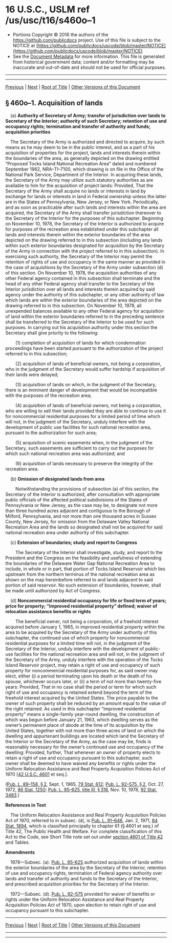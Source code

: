 ---
---

# 16 U.S.C., USLM ref /us/usc/t16/s460o–1

* Portions Copyright © 2016 the authors of the https://github.com/publicdocs project.
  Use of this file is subject to the NOTICE at [https://github.com/publicdocs/uscode/blob/master/NOTICE](https://github.com/publicdocs/uscode/blob/master/NOTICE)
* See the [Document Metadata](././../../../../..//README.md) for more information.
  This file is generated from historical government data; content and/or formatting may be inaccurate and out-of-date and should not be used for official purposes.

----------
----------

[Previous](./../../../../..//us/usc/t16/ch1/schLXXIII/m__us_usc_t16_s460o.md) | [Next](./../../../../..//us/usc/t16/ch1/schLXXIII/m__us_usc_t16_s460o–2.md) | [Root of Title](./../../../../../) | [Other Versions of this Document](https://publicdocs.github.io/go/links?ns=uslm&ref=%2Fus%2Fusc%2Ft16%2Fs460o%E2%80%931)

## § 460o–1. Acquisition of lands

    (a) __Authority of Secretary of Army; transfer of jurisdiction over lands to Secretary of the Interior; authority of such Secretary; retention of use and occupancy rights; termination and transfer of authority and funds; acquisition priorities__ 

    The Secretary of the Army is authorized and directed to acquire, by such means as he may deem to be in the public interest, and as a part of his acquisition of properties for the project, lands and interests therein within the boundaries of the area, as generally depicted on the drawing entitled “Proposed Tocks Island National Recreation Area” dated and numbered September 1962, NRA–TI–7100, which drawing is on file in the Office of the National Park Service, Department of the Interior. In acquiring these lands, the Secretary of the Army may utilize such statutory authorities as are available to him for the acquisition of project lands: Provided, That the Secretary of the Army shall acquire no lands or interests in land by exchange for lands or interests in land in Federal ownership unless the latter are in the States of Pennsylvania, New Jersey, or New York. Periodically, and as soon as practicable after such lands and interests within the area are acquired, the Secretary of the Army shall transfer jurisdiction thereover to the Secretary of the Interior for the purposes of this subchapter. Beginning on November 10, 1978, the Secretary of the Interior is authorized to acquire for purposes of the recreation area established under this subchapter all lands and interests therein within the exterior boundaries of the area depicted on the drawing referred to in this subsection (including any lands within such exterior boundaries designated for acquisition by the Secretary of the Army in connection with the project referred to in this subsection). In exercising such authority, the Secretary of the Interior may permit the retention of rights of use and occupancy in the same manner as provided in the case of acquisitions by the Secretary of the Army under subsection (d) of this section. On November 10, 1978, the acquisition authorities of any other Federal agency contained in this subsection shall terminate and the head of any other Federal agency shall transfer to the Secretary of the Interior jurisdiction over all lands and interests therein acquired by said agency under the authority of this subchapter, or any other authority of law which lands are within the exterior boundaries of the area depicted on the drawing referred to in this subsection. On November 10, 1978, all unexpended balances available to any other Federal agency for acquisition of land within the exterior boundaries referred to in the preceding sentence shall be transferred to the Secretary of the Interior to be used for such purposes. In carrying out his acquisition authority under this section the Secretary shall give priority to the following:

        (1) completion of acquisition of lands for which condemnation proceedings have been started pursuant to the authorization of the project referred to in this subsection;

        (2) acquisition of lands of beneficial owners, not being a corporation, who in the judgment of the Secretary would suffer hardship if acquisition of their lands were delayed;

        (3) acquisition of lands on which, in the judgment of the Secretary, there is an imminent danger of development that would be incompatible with the purposes of the recreation area;

        (4) acquisition of lands of beneficial owners, not being a corporation, who are willing to sell their lands provided they are able to continue to use it for noncommercial residential purposes for a limited period of time which will not, in the judgment of the Secretary, unduly interfere with the development of public use facilities for such national recreation area, pursuant to the authorization for such area;

        (5) acquisition of scenic easements when, in the judgment of the Secretary, such easements are sufficient to carry out the purposes for which such national recreation area was authorized; and

        (6) acquisition of lands necessary to preserve the integrity of the recreation area.

    (b) __Omission of designated lands from area__ 

        Notwithstanding the provisions of subsection (a) of this section, the Secretary of the Interior is authorized, after consultation with appropriate public officials of the affected political subdivisions of the States of Pennsylvania or New Jersey, as the case may be, to designate not more than three hundred acres adjacent and contiguous to the Borough of Milford, Pennsylvania, and not more than one thousand acres in Sussex County, New Jersey, for omission from the Delaware Valley National Recreation Area and the lands so designated shall not be acquired for said national recreation area under authority of this subchapter.

    (c) __Extension of boundaries; study and report to Congress__ 

        The Secretary of the Interior shall investigate, study, and report to the President and the Congress on the feasibility and usefulness of extending the boundaries of the Delaware Water Gap National Recreation Area to include, in whole or in part, that portion of Tocks Island Reservoir which lies upstream from the northern terminus of the national recreation area as shown on the map hereinbefore referred to and lands adjacent to said portion of said reservoir. No such extension of boundaries, however, shall be made until authorized by Act of Congress.

    (d) __Noncommercial residential occupancy for life or fixed term of years; price for property; “improved residential property” defined; waiver of relocation assistance benefits or rights__ 

        The beneficial owner, not being a corporation, of a freehold interest acquired before January 1, 1965, in improved residential property within the area to be acquired by the Secretary of the Army under authority of this subchapter, the continued use of which property for noncommercial residential purposes for a limited time will not, in the judgment of the Secretary of the Interior, unduly interfere with the development of public-use facilities for the national recreation area and will not, in the judgment of the Secretary of the Army, unduly interfere with the operation of the Tocks Island Reservoir project, may retain a right of use and occupancy of such property for noncommercial residential purposes for, as said owner may elect, either (i) a period terminating upon his death or the death of his spouse, whichever occurs later, or (ii) a term of not more than twenty-five years: Provided, That in no case shall the period or term for which such right of use and occupancy is retained extend beyond the term of the freehold interest acquired by the United States. The price payable to the owner of such property shall be reduced by an amount equal to the value of the right retained. As used in this subchapter “improved residential property” means a single-family year-round dwelling, the construction of which was begun before January 21, 1963, which dwelling serves as the owner’s permanent place of abode at the time of its acquisition by the United States, together with not more than three acres of land on which the dwelling and appurtenant buildings are located which land the Secretary of the Interior or the Secretary of the Army, as the case may be, finds is reasonably necessary for the owner’s continued use and occupancy of the dwelling: Provided, further, That whenever an owner of property elects to retain a right of use and occupancy pursuant to this subchapter, such owner shall be deemed to have waived any benefits or rights under the Uniform Relocation Assistance and Real Property Acquisition Policies Act of 1970 \[[42 U.S.C. 4601][/us/usc/t42/s4601] et seq.\].

([Pub. L. 89–158, § 2][/us/pl/89/158/s2], Sept. 1, 1965, [79 Stat. 612][/us/stat/79/612]; [Pub. L. 92–575, § 2][/us/pl/92/575/s2], Oct. 27, 1972, [86 Stat. 1250][/us/stat/86/1250]; [Pub. L. 95–625, title III, § 316][/us/pl/95/625/s316], Nov. 10, 1978, [92 Stat. 3483][/us/stat/92/3483].)

 __References in Text__ 

    The Uniform Relocation Assistance and Real Property Acquisition Policies Act of 1970, referred to in subsec. (d), is [Pub. L. 91–646][/us/pl/91/646], Jan. 2, 1971, [84 Stat. 1894][/us/stat/84/1894], which is classified principally to chapter 61 (§ 4601 et seq.) of Title 42, The Public Health and Welfare. For complete classification of this Act to the Code, see Short Title note set out under [section 4601 of Title 42][/us/usc/t42/s4601] and Tables.

 __Amendments__ 

    1978—Subsec. (a). [Pub. L. 95–625][/us/pl/95/625] authorized acquisition of lands within the exterior boundaries of the area by the Secretary of the Interior, retention of use and occupancy rights, termination of Federal agency authority over lands and transfer of authority and funds to the Secretary of the Interior, and prescribed acquisition priorities for the Secretary of the Interior.

    1972—Subsec. (d). [Pub. L. 92–575][/us/pl/92/575] provided for waiver of benefits or rights under the Uniform Relocation Assistance and Real Property Acquisition Policies Act of 1970, upon election to retain right of use and occupancy pursuant to this subchapter.

----------

[Previous](./../../../../..//us/usc/t16/ch1/schLXXIII/m__us_usc_t16_s460o.md) | [Next](./../../../../..//us/usc/t16/ch1/schLXXIII/m__us_usc_t16_s460o–2.md) | [Root of Title](./../../../../../) | [Other Versions of this Document](https://publicdocs.github.io/go/links?ns=uslm&ref=%2Fus%2Fusc%2Ft16%2Fs460o%E2%80%931)

----------
----------

[/us/usc/t42/s4601]: https://publicdocs.github.io/go/links?ns=uslm&ref=%2Fus%2Fusc%2Ft42%2Fs4601
[/us/pl/89/158/s2]: https://publicdocs.github.io/go/links?ns=uslm&ref=%2Fus%2Fpl%2F89%2F158%2Fs2
[/us/stat/79/612]: https://publicdocs.github.io/go/links?ns=uslm&ref=%2Fus%2Fstat%2F79%2F612
[/us/pl/92/575/s2]: https://publicdocs.github.io/go/links?ns=uslm&ref=%2Fus%2Fpl%2F92%2F575%2Fs2
[/us/stat/86/1250]: https://publicdocs.github.io/go/links?ns=uslm&ref=%2Fus%2Fstat%2F86%2F1250
[/us/pl/95/625/s316]: https://publicdocs.github.io/go/links?ns=uslm&ref=%2Fus%2Fpl%2F95%2F625%2Fs316
[/us/stat/92/3483]: https://publicdocs.github.io/go/links?ns=uslm&ref=%2Fus%2Fstat%2F92%2F3483
[/us/pl/91/646]: https://publicdocs.github.io/go/links?ns=uslm&ref=%2Fus%2Fpl%2F91%2F646
[/us/stat/84/1894]: https://publicdocs.github.io/go/links?ns=uslm&ref=%2Fus%2Fstat%2F84%2F1894
[/us/usc/t42/s4601]: https://publicdocs.github.io/go/links?ns=uslm&ref=%2Fus%2Fusc%2Ft42%2Fs4601
[/us/pl/95/625]: https://publicdocs.github.io/go/links?ns=uslm&ref=%2Fus%2Fpl%2F95%2F625
[/us/pl/92/575]: https://publicdocs.github.io/go/links?ns=uslm&ref=%2Fus%2Fpl%2F92%2F575


